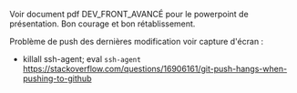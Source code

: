 Voir document pdf DEV_FRONT_AVANCÉ pour le powerpoint de présentation.
Bon courage et bon rétablissement.

Problème de push des dernières modification voir capture d'écran :

- killall ssh-agent; eval `ssh-agent`
  https://stackoverflow.com/questions/16906161/git-push-hangs-when-pushing-to-github
